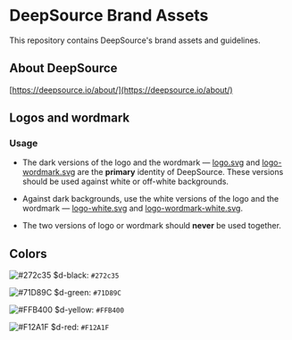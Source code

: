 # DeepSource Brand Assets

This repository contains DeepSource's brand assets and guidelines.

## About DeepSource

[https://deepsource.io/about/](https://deepsource.io/about/)

## Logos and wordmark

### Usage

* The dark versions of the logo and the wordmark &mdash; [logo.svg](logo.svg) and [logo-wordmark.svg](logo-wordmark.svg) are the **primary** identity of DeepSource. These versions should be used against white or off-white backgrounds.

* Against dark backgrounds, use the white versions of the logo and the wordmark &mdash; [logo-white.svg](logo-white.svg) and [logo-wordmark-white.svg](logo-wordmark-white.svg).

* The two versions of logo or wordmark should **never** be used together.

## Colors

![#272c35](https://placehold.it/14/272c35/000000?text=+) $d-black: `#272c35`

![#71D89C](https://placehold.it/14/71D89C/000000?text=+) $d-green: `#71D89C`

![#FFB400](https://placehold.it/14/FFB400/000000?text=+) $d-yellow: `#FFB400`

![#F12A1F](https://placehold.it/14/F12A1F/000000?text=+) $d-red: `#F12A1F`
